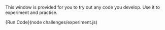 This window is provided for you to try out any code you develop. Use it to experiment and practise.

{Run Code}(node challenges/experiment.js)